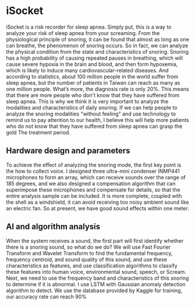 # iSocket

iSocket is a risk recorder for sleep apnea.
Simply put, this is a way to analyze your risk of sleep apnea from your screaming.
From the physiological principle of snoring, it can be found that almost as long as one can breathe, the phenomenon of snoring occurs. So in fact, we can analyze the physical condition from the state and characteristics of snoring. Snoring has a high probability of causing repeated pauses in breathing, which will cause severe hypoxia in the brain and blood, and then form hypoxemia, which is likely to induce many cardiovascular-related diseases.
And according to statistics, about 100 million people in the world suffer from sleep apnea, but the number of patients in Taiwan can reach as many as one million people. What’s more, the diagnosis rate is only 20%.
This means that there are more people who don't know that they have suffered from sleep apnea. This is why we think it is very important to analyze the modalities and characteristics of daily snoring.
If we can help people to analyze the snoring modalities "without feeling" and use technology to remind us to pay attention to our health, I believe this will help more patients who do not know that they have suffered from sleep apnea can grasp the gold The treatment period.

## Hardware design and parameters

To achieve the effect of analyzing the snoring mode, the first key point is the how to collect voice.
I designed three ultra-mini condenser INMP441 microphones to form an array, which can receive sounds over the range of 185 degrees, and we also designed a compensation algorithm that can superimpose these microphones and compensate for details, so that the entire analysis sample can be included. It is more complete, coupled with the shell as a windshield, it can avoid receiving too noisy ambient sound like an electric fan.
So at present, we have good sound effects within one meter.

## AI and algorithm analysis

When the system receives a sound, the first part will first identify whether there is a snoring sound, so what do we do?
We will use Fast Fourier Transform and Wavelet Transform to find the fundamental frequency, frequency centroid, and sound quality of this sound, and use these characteristics as features, and use classification algorithms to classify these features into human voice, environmental sound, speech, or Scream.
Next, we need to use the frequency band and characteristics of this snoring to determine if it is abnormal. I use LSTM with Gaussian anomaly detection algorithm to detect.
We use the database provided by Kaggle for training, our accuracy rate can reach 90%
